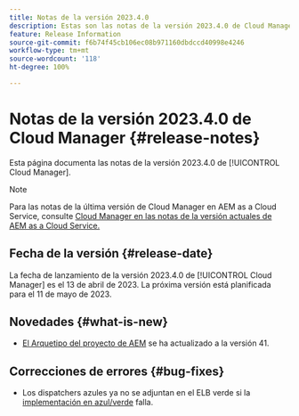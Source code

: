 ```yaml
---
title: Notas de la versión 2023.4.0
description: Estas son las notas de la versión 2023.4.0 de Cloud Manager.
feature: Release Information
source-git-commit: f6b74f45cb106ec08b971160dbdccd40998e4246
workflow-type: tm+mt
source-wordcount: '118'
ht-degree: 100%

---
```



# Notas de la versión 2023.4.0 de Cloud Manager {#release-notes}

Esta página documenta las notas de la versión 2023.4.0 de [!UICONTROL Cloud Manager].

>[!NOTE]
>
>Para las notas de la última versión de Cloud Manager en AEM as a Cloud Service, consulte [Cloud Manager en las notas de la versión actuales de AEM as a Cloud Service.](https://experienceleague.adobe.com/docs/experience-manager-cloud-service/content/implementing/using-cloud-manager/release-notes-cloud-manager/release-notes-cm-current.html?lang=es)

## Fecha de la versión {#release-date}

La fecha de lanzamiento de la versión 2023.4.0 de [!UICONTROL Cloud Manager] es el 13 de abril de 2023. La próxima versión está planificada para el 11 de mayo de 2023.

## Novedades {#what-is-new}

* [El Arquetipo del proyecto de AEM](https://experienceleague.adobe.com/docs/experience-manager-core-components/using/developing/archetype/overview.html?lang=es) se ha actualizado a la versión 41.

## Correcciones de errores {#bug-fixes}

* Los dispatchers azules ya no se adjuntan en el ELB verde si la [implementación en azul/verde](/help/introduction.md#blue-green) falla.
